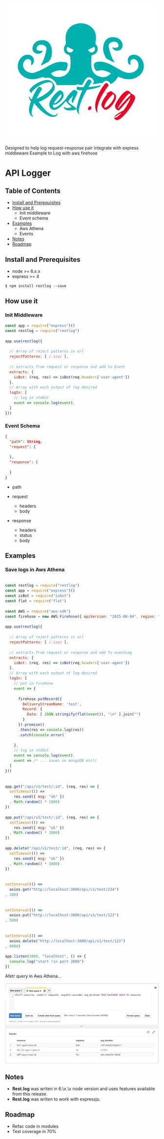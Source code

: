 
![rest.log](Logo3.jpg "logo")


Designed to help log request-response pair integrate with express middleware
Example to Log with aws firehose


API Logger
===

## Table of Contents

* [Install and Prerequisites](##Install)
* [How use it](##How-use-it)
  - Init middleware
  - Event schema
* [Examples](##Examples)
  - Aws Athena
  - Events
* [Notes](##Notes)
* [Roadmap](##Roadmap)



## Install and Prerequisites

- node >= 6.x.x
- express >= 4

```shell
$ npm install restlog --save
```

## How use it

### Init Middleware
```javascript
const app = require("express")()
const restlog = require("restlog")

app.use(restlog({

  // Array of reject patterns in url
  rejectPatterns: [ /.ico/ ],

  // extracts from request or response and add to Event
  extracts: {
    isBot: (req, res) => isBot(req.headers['user-agent'])
  },
  // Array with each output of log desired
  logIn: [
    // log in stdOut
    event => console.log(event),
  ]
}))
```
### Event Schema
```json
{
  "path": String,
  "request": { 

  },
  "response": {

  }
}
```

* path
* request
  - headers
  - body

* response
  - headers
  - status
  - body

## Examples

### Save logs in Aws Athena

```javascript

const restlog = require("restlog")
const app = require("express")()
const isBot = require("isbot")
const flat = require("flat")

const AWS = require("aws-sdk")
const firehose = new AWS.Firehose({ apiVersion: "2015-08-04", region: "us-east-1" })

app.use(restlog({

  // Array of reject patterns in url
  rejectPatterns: [ /.ico/ ],

  // extracts from request or response and add To eventLog
  extracts: {
    isBot: (req, res) => isBot(req.headers['user-agent'])
  },
  // Array with each output of log desired
  logIn: [
    // put in firehose
    event => {

      firehose.putRecord({
        DeliveryStreamName: 'test',
        Record: {
          Data: [ JSON.stringify(flat(event)), "\n" ].join("")
        }
      }).promise()
      .then(res => console.log(res))
      .catch(console.error)
      
    },
    // log in stdOut
    event => console.log(event),
    event => /* ... saves on mongoDB etc*/
  ]
}))


app.get("/api/v1/test/:id", (req, res) => {
  setTimeout(() =>
    res.send({ msg: "ok" })
  , Math.random() * 1000)
})

app.put("/api/v1/test/:id", (req, res) => {
  setTimeout(() =>
    res.send({ msg: "ok" })
  , Math.random() * 3000)
})

app.delete("/api/v1/test/:id", (req, res) => {
  setTimeout(() =>
    res.send({ msg: "ok" })
  , Math.random() * 3000)
})


setInterval(() => 
  axios.get("http://localhost:3000/api/v1/test/234")
, 200)


setInterval(() => 
  axios.put("http://localhost:3000/api/v1/test/123")
, 500)


setInterval(() => 
  axios.delete("http://localhost:3000/api/v1/test/123")
, 8000)

app.listen(3000, "localhost", () => {
  console.log("start !in port 3000")
})
```

Afetr query in Aws Athena...

![athena query](Screenshot3.png "athena show aggregation")

## Notes
* **Rest.log** was writen in 6.\x.\x node version and uses features available from this release.
* **Rest.log** was writen to work with expressjs.

## Roadmap
* Refac code in modules
* Test coverage in 70%

